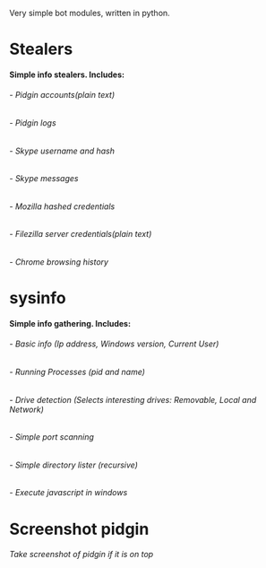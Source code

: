 Very simple bot modules, written in python.

Stealers
========
#### Simple info stealers. Includes:
###### -  Pidgin accounts(plain text)
###### -  Pidgin logs
###### -  Skype username and hash
###### -  Skype messages
###### -  Mozilla hashed credentials
###### -  Filezilla server credentials(plain text)
###### -  Chrome browsing history

sysinfo
=======

#### Simple info gathering. Includes:
###### - Basic info (Ip address, Windows version, Current User)
###### - Running Processes (pid and name)
###### - Drive detection (Selects interesting drives: Removable, Local and Network)
###### - Simple port scanning 
###### - Simple directory lister (recursive)
###### - Execute javascript in windows

Screenshot pidgin
=================

###### Take screenshot of pidgin if it is on top


